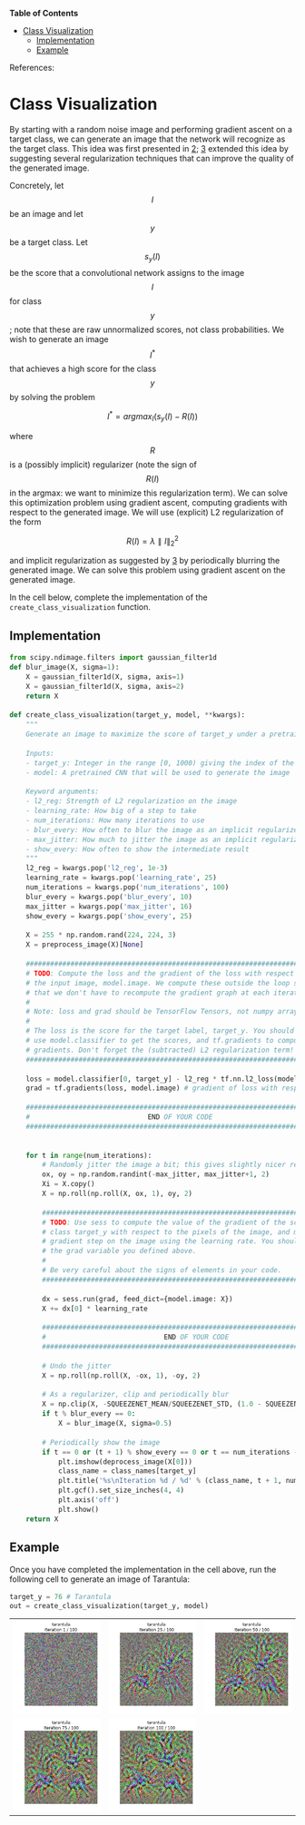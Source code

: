 <!-- markdown-toc start - Don't edit this section. Run M-x markdown-toc-refresh-toc -->

**Table of Contents**

- [Class Visualization](#class-visualization)
  - [Implementation](#implementation)
  - [Example](#example)

<!-- markdown-toc end -->

References:

[2]: https://arxiv.org/pdf/1312.6034.pdf "Karen Simonyan, Andrea Vedaldi, and Andrew Zisserman. 'Deep Inside Convolutional Networks: Visualising Image Classification Models and Saliency Maps', ICLR Workshop 2014."
[3]: https://arxiv.org/abs/1506.06579 "Yosinski et al, 'Understanding Neural Networks Through Deep Visualization', ICML 2015 Deep Learning Workshop"

# Class Visualization

By starting with a random noise image and performing gradient ascent on a target class, we can generate an image that the network will recognize as the target class. This idea was first presented in [2]; [3] extended this idea by suggesting several regularization techniques that can improve the quality of the generated image.

Concretely, let $$I$$ be an image and let $$y$$ be a target class. Let $$s_y(I)$$ be the score that a convolutional network assigns to the image $$I$$ for class $$y$$; note that these are raw unnormalized scores, not class probabilities. We wish to generate an image $$I^*$$ that achieves a high score for the class $$y$$ by solving the problem

$$
I^* = argmax_I(s_y(I) - R(I))
$$

where $$R$$ is a (possibly implicit) regularizer (note the sign of $$R(I)$$ in the argmax: we want to minimize this regularization term). We can solve this optimization problem using gradient ascent, computing gradients with respect to the generated image. We will use (explicit) L2 regularization of the form

$$
R(I) = \lambda \parallel I \parallel _2^2
$$

and implicit regularization as suggested by [3] by periodically blurring the generated image. We can solve this problem using gradient ascent on the generated image.

In the cell below, complete the implementation of the `create_class_visualization` function.

## Implementation

```python
from scipy.ndimage.filters import gaussian_filter1d
def blur_image(X, sigma=1):
    X = gaussian_filter1d(X, sigma, axis=1)
    X = gaussian_filter1d(X, sigma, axis=2)
    return X

def create_class_visualization(target_y, model, **kwargs):
    """
    Generate an image to maximize the score of target_y under a pretrained model.

    Inputs:
    - target_y: Integer in the range [0, 1000) giving the index of the class
    - model: A pretrained CNN that will be used to generate the image

    Keyword arguments:
    - l2_reg: Strength of L2 regularization on the image
    - learning_rate: How big of a step to take
    - num_iterations: How many iterations to use
    - blur_every: How often to blur the image as an implicit regularizer
    - max_jitter: How much to jitter the image as an implicit regularizer
    - show_every: How often to show the intermediate result
    """
    l2_reg = kwargs.pop('l2_reg', 1e-3)
    learning_rate = kwargs.pop('learning_rate', 25)
    num_iterations = kwargs.pop('num_iterations', 100)
    blur_every = kwargs.pop('blur_every', 10)
    max_jitter = kwargs.pop('max_jitter', 16)
    show_every = kwargs.pop('show_every', 25)

    X = 255 * np.random.rand(224, 224, 3)
    X = preprocess_image(X)[None]

    ########################################################################
    # TODO: Compute the loss and the gradient of the loss with respect to  #
    # the input image, model.image. We compute these outside the loop so   #
    # that we don't have to recompute the gradient graph at each iteration #
    #                                                                      #
    # Note: loss and grad should be TensorFlow Tensors, not numpy arrays!  #
    #                                                                      #
    # The loss is the score for the target label, target_y. You should     #
    # use model.classifier to get the scores, and tf.gradients to compute  #
    # gradients. Don't forget the (subtracted) L2 regularization term!     #
    ########################################################################

    loss = model.classifier[0, target_y] - l2_reg * tf.nn.l2_loss(model.image) # scalar loss
    grad = tf.gradients(loss, model.image) # gradient of loss with respect to model.image, same size as model.image

    ############################################################################
    #                             END OF YOUR CODE                             #
    ############################################################################


    for t in range(num_iterations):
        # Randomly jitter the image a bit; this gives slightly nicer results
        ox, oy = np.random.randint(-max_jitter, max_jitter+1, 2)
        Xi = X.copy()
        X = np.roll(np.roll(X, ox, 1), oy, 2)

        ########################################################################
        # TODO: Use sess to compute the value of the gradient of the score for #
        # class target_y with respect to the pixels of the image, and make a   #
        # gradient step on the image using the learning rate. You should use   #
        # the grad variable you defined above.                                 #
        #                                                                      #
        # Be very careful about the signs of elements in your code.            #
        ########################################################################

        dx = sess.run(grad, feed_dict={model.image: X})
        X += dx[0] * learning_rate

        ############################################################################
        #                             END OF YOUR CODE                             #
        ############################################################################

        # Undo the jitter
        X = np.roll(np.roll(X, -ox, 1), -oy, 2)

        # As a regularizer, clip and periodically blur
        X = np.clip(X, -SQUEEZENET_MEAN/SQUEEZENET_STD, (1.0 - SQUEEZENET_MEAN)/SQUEEZENET_STD)
        if t % blur_every == 0:
            X = blur_image(X, sigma=0.5)

        # Periodically show the image
        if t == 0 or (t + 1) % show_every == 0 or t == num_iterations - 1:
            plt.imshow(deprocess_image(X[0]))
            class_name = class_names[target_y]
            plt.title('%s\nIteration %d / %d' % (class_name, t + 1, num_iterations))
            plt.gcf().set_size_inches(4, 4)
            plt.axis('off')
            plt.show()
    return X
```

## Example

Once you have completed the implementation in the cell above, run the following cell to generate an image of Tarantula:

```python
target_y = 76 # Tarantula
out = create_class_visualization(target_y, model)
```

|                                                 |                                                  |                                                 |
| ----------------------------------------------- | ------------------------------------------------ | ----------------------------------------------- |
| ![img](../../assets/class_vis_tarantula_1.png)  | ![img](../../assets/class_vis_tarantula_25.png)  | ![img](../../assets/class_vis_tarantula_50.png) |
| ![img](../../assets/class_vis_tarantula_75.png) | ![img](../../assets/class_vis_tarantula_100.png) |                                                 |
